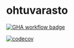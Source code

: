 # ohtuvarasto

[![GHA workflow badge](https://github.com/tapsamies/ohtuvarasto/workflows/CI/badge.svg)](https://github.com/tapsamies/ohtuvarasto/actions)

[![codecov](https://codecov.io/github/tapsamies/ohtuvarasto/graph/badge.svg?token=PQQ3QICQWM)](https://codecov.io/github/tapsamies/ohtuvarasto)
